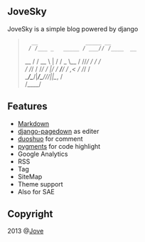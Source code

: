 ## JoveSky

JoveSky is a simple blog powered by django

>       __               _____ __          
>      / /___ _   _____ / ___// /____  __  
> __  / / __ \ | / / _ \\__ \/ //_/ / / /  
>/ /_/ / /_/ / |/ /  __/__/ / ,< / /_/ /   
>\____/\____/|___/\___/____/_/|_|\__, /  
>                               /____/   


## Features

+ [Markdown](http://daringfireball.net/projects/markdown/)
+ [django-pagedown](https://github.com/timmyomahony/django-pagedown) as editer
+ [duoshuo](https://github.com/duoshuo/duoshuo-python-sdk) for comment
+ [pygments](http://pygments.org/) for code highlight
+ Google Analytics
+ RSS
+ Tag
+ SiteMap
+ Theme support
+ Also for SAE

## Copyright

2013 @[Jove](http://jovesky.com)
